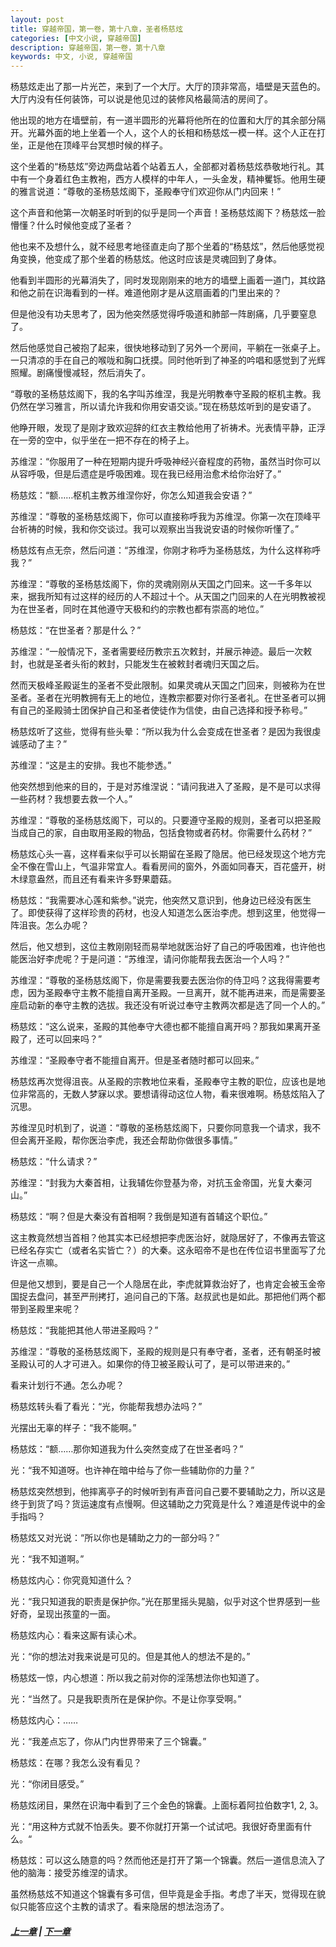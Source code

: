 ```yaml
---
layout: post
title: 穿越帝国，第一卷，第十八章，圣者杨慈炫
categories: [中文小说, 穿越帝国]
description: 穿越帝国，第一卷，第十八章
keywords: 中文, 小说, 穿越帝国
---
```


杨慈炫走出了那一片光芒，来到了一个大厅。大厅的顶非常高，墙壁是天蓝色的。大厅内没有任何装饰，可以说是他见过的装修风格最简洁的房间了。

他出现的地方在墙壁前，有一道半圆形的光幕将他所在的位置和大厅的其余部分隔开。光幕外面的地上坐着一个人，这个人的长相和杨慈炫一模一样。这个人正在打坐，正是他在顶峰平台冥想时候的样子。

这个坐着的“杨慈炫”旁边两盘站着个站着五人，全部都对着杨慈炫恭敬地行礼。其中有一个身着红色主教袍，西方人模样的中年人，一头金发，精神矍铄。他用生硬的雅言说道：“尊敬的圣杨慈炫阁下，圣殿奉守们欢迎你从门内回来！”

这个声音和他第一次朝圣时听到的似乎是同一个声音！圣杨慈炫阁下？杨慈炫一脸懵懂？什么时候他变成了圣者？

他也来不及想什么，就不经思考地径直走向了那个坐着的“杨慈炫”，然后他感觉视角变换，他变成了那个坐着的杨慈炫。他这时应该是灵魂回到了身体。

他看到半圆形的光幕消失了，同时发现刚刚来的地方的墙壁上画着一道门，其纹路和他之前在识海看到的一样。难道他刚才是从这扇画着的门里出来的？

但是他没有功夫思考了，因为他突然感觉得呼吸道和肺部一阵剧痛，几乎要窒息了。

然后他感觉自己被抱了起来，很快地移动到了另外一个房间，平躺在一张桌子上。一只清凉的手在自己的喉咙和胸口抚摸。同时他听到了神圣的吟唱和感觉到了光辉照耀。剧痛慢慢减轻，然后消失了。

“尊敬的圣杨慈炫阁下，我的名字叫苏维涅，我是光明教奉守圣殿的枢机主教。我仍然在学习雅言，所以请允许我和你用安语交谈。”现在杨慈炫听到的是安语了。

他睁开眼，发现了是刚才致欢迎辞的红衣主教给他用了祈祷术。光表情平静，正浮在一旁的空中，似乎坐在一把不存在的椅子上。

苏维涅：“你服用了一种在短期内提升呼吸神经兴奋程度的药物，虽然当时你可以从容呼吸，但是后遗症是呼吸困难。现在我已经用治愈术给你治好了。”

杨慈炫：“额……枢机主教苏维涅你好，你怎么知道我会安语？”

苏维涅：“尊敬的圣杨慈炫阁下，你可以直接称呼我为苏维涅。你第一次在顶峰平台祈祷的时候，我和你交谈过。我可以观察出当我说安语的时候你听懂了。”

杨慈炫有点无奈，然后问道：“苏维涅，你刚才称呼为圣杨慈炫，为什么这样称呼我？”

苏维涅：“尊敬的圣杨慈炫阁下，你的灵魂刚刚从天国之门回来。这一千多年以来，据我所知有过这样的经历的人不超过十个。从天国之门回来的人在光明教被视为在世圣者，同时在其他遵守天极和约的宗教也都有崇高的地位。”

杨慈炫：“在世圣者？那是什么？”

苏维涅：“一般情况下，圣者需要经历教宗五次敕封，并展示神迹。最后一次敕封，也就是圣者头衔的敕封，只能发生在被敕封者魂归天国之后。

然而天极峰圣殿诞生的圣者不受此限制。如果灵魂从天国之门回来，则被称为在世圣者。圣者在光明教拥有无上的地位，连教宗都要对你行圣者礼。在世圣者可以拥有自己的圣殿骑士团保护自己和圣者使徒作为信使，由自己选择和授予称号。”

杨慈炫听了这些，觉得有些头晕：“所以我为什么会变成在世圣者？是因为我很虔诚感动了主？”

苏维涅：“这是主的安排。我也不能参透。”

他突然想到他来的目的，于是对苏维涅说：“请问我进入了圣殿，是不是可以求得一些药材？我想要去救一个人。”

苏维涅：“尊敬的圣杨慈炫阁下，可以的。只要遵守圣殿的规则，圣者可以把圣殿当成自己的家，自由取用圣殿的物品，包括食物或者药材。你需要什么药材？”

杨慈炫心头一喜，这样看来似乎可以长期留在圣殿了隐居。他已经发现这个地方完全不像在雪山上，气温非常宜人。看看房间的窗外，外面如同春天，百花盛开，树木绿意盎然，而且还有看来许多野果蘑菇。

杨慈炫：“我需要冰心莲和紫参。”说完，他突然又意识到，他身边已经没有医生了。即使获得了这样珍贵的药材，也没人知道怎么医治李虎。想到这里，他觉得一阵沮丧。怎么办呢？

然后，他又想到，这位主教刚刚轻而易举地就医治好了自己的呼吸困难，也许他也能医治好李虎呢？于是问道：“苏维涅，请问你能帮我去医治一个人吗？”

苏维涅：“尊敬的圣杨慈炫阁下，你是需要我要去医治你的侍卫吗？这我得需要考虑，因为圣殿奉守主教不能擅自离开圣殿。一旦离开，就不能再进来，而是需要圣座启动新的奉守主教的选拔。我还没有听说过奉守主教两次都是选了同一个人的。”

杨慈炫：“这么说来，圣殿的其他奉守大德也都不能擅自离开吗？那我如果离开圣殿了，还可以回来吗？”

苏维涅：“圣殿奉守者不能擅自离开。但是圣者随时都可以回来。”

杨慈炫再次觉得沮丧。从圣殿的宗教地位来看，圣殿奉守主教的职位，应该也是地位非常高的，无数人梦寐以求。要想请得动这位人物，看来很难啊。杨慈炫陷入了沉思。

苏维涅见时机到了，说道：“尊敬的圣杨慈炫阁下，只要你同意我一个请求，我不但会离开圣殿，帮你医治李虎，我还会帮助你做很多事情。”

杨慈炫：“什么请求？”

苏维涅：“封我为大秦首相，让我辅佐你登基为帝，对抗玉金帝国，光复大秦河山。”

杨慈炫：“啊？但是大秦没有首相啊？我倒是知道有首辅这个职位。”

这主教竟然想当首相？他其实本已经想把李虎医治好，就隐居好了，不像再去管这已经名存实亡（或者名实皆亡？）的大秦。这永昭帝不是也在传位诏书里面写了允许这一点嘛。

但是他又想到，要是自己一个人隐居在此，李虎就算救治好了，也肯定会被玉金帝国捉去盘问，甚至严刑拷打，追问自己的下落。赵叔武也是如此。那把他们两个都带到圣殿里来呢？

杨慈炫：“我能把其他人带进圣殿吗？”

苏维涅：“尊敬的圣杨慈炫阁下，圣殿的规则是只有奉守者，圣者，还有朝圣时被圣殿认可的人才可进入。如果你的侍卫被圣殿认可了，是可以带进来的。”

看来计划行不通。怎么办呢？

杨慈炫转头看了看光：“光，你能帮我想办法吗？”

光摆出无辜的样子：“我不能啊。”

杨慈炫：“额……那你知道我为什么突然变成了在世圣者吗？”

光：“我不知道呀。也许神在暗中给与了你一些辅助你的力量？”

杨慈炫突然想到，他摔离亭子的时候听到有声音问自己要不要辅助之力，所以这是终于到货了吗？货运速度有点慢啊。但这辅助之力究竟是什么？难道是传说中的金手指吗？

杨慈炫又对光说：“所以你也是辅助之力的一部分吗？”

光：“我不知道啊。”

杨慈炫内心：你究竟知道什么？

光：“我只知道我的职责是保护你。”光在那里摇头晃脑，似乎对这个世界感到一些好奇，呈现出孩童的一面。

杨慈炫内心：看来这厮有读心术。

光：“你的想法对我来说是可见的。但是其他人的想法不是的。”

杨慈炫一惊，内心想道：所以我之前对你的淫荡想法你也知道了。

光：“当然了。只是我职责所在是保护你。不是让你享受啊。”

杨慈炫内心：……

光：“我差点忘了，你从门内世界带来了三个锦囊。”

杨慈炫：在哪？我怎么没有看见？

光：“你闭目感受。”

杨慈炫闭目，果然在识海中看到了三个金色的锦囊。上面标着阿拉伯数字1, 2, 3。

光：“用这种方式就不怕丢失。要不你就打开第一个试试吧。我很好奇里面有什么。“

杨慈炫：可以这么随意的吗？然而他还是打开了第一个锦囊。然后一道信息流入了他的脑海：接受苏维涅的请求。

虽然杨慈炫不知道这个锦囊有多可信，但毕竟是金手指。考虑了半天，觉得现在貌似只能答应这个主教的请求了。看来隐居的想法泡汤了。

##### [上一章](/2020/03/16/TimeTravellerEmpire-1-17/) | [下一章](/2020/03/19/TimeTravellerEmpire-1-19/)